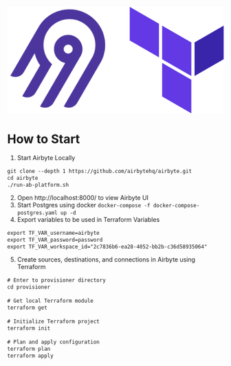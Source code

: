 ![Alt text](image.png)

# How to Start

1. Start Airbyte Locally
```
git clone --depth 1 https://github.com/airbytehq/airbyte.git
cd airbyte
./run-ab-platform.sh
```
2. Open http://localhost:8000/ to view Airbyte UI
3. Start Postgres using docker `docker-compose -f docker-compose-postgres.yaml up -d`
4. Export variables to be used in Terraform Variables
```
export TF_VAR_username=airbyte
export TF_VAR_password=password
export TF_VAR_workspace_id="2c7836b6-ea28-4052-bb2b-c36d58935064"
```
5. Create sources, destinations, and connections in Airbyte using Terraform
```
# Enter to provisioner directory
cd provisioner

# Get local Terraform module
terraform get

# Initialize Terraform project
terraform init

# Plan and apply configuration
terraform plan
terraform apply
```

